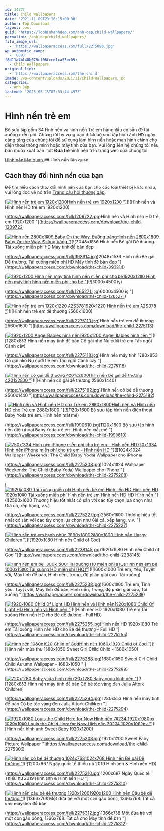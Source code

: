 ```yaml
---
id: 34777
title: Child Wallpapers
date: '2021-11-09T20:16:15+00:00'
author: Top Download
layout: post
guid: 'https://Tophinhanhdep.com/anh-dep/child-wallpapers/'
permalink: /anh-dep/child-wallpapers/
fifu_image_url:
  - 'https://wallpaperaccess.com/full/2275090.jpg'
wp_automatic_camp:
  - '8098'
f8d11a4b140b075cf08fccd1ca55ee05:
  - Child Wallpapers
original_link:
  - 'https://wallpaperaccess.com/the-child'
image: /wp-content/uploads/2021/11/Child-Wallpapers.jpg
categories:
  - Ảnh Đẹp
lastmod: '2025-05-13T02:33:44.497Z'
---
```

# Hình nền trẻ em

Bộ sưu tập gồm 34 hình nền và hình nền Trẻ em hàng đầu có sẵn để tải xuống miễn phí. Chúng tôi hy vọng bạn thích bộ sưu tập hình ảnh HD ngày càng tăng của chúng tôi để sử dụng làm hình nền hoặc màn hình chính cho điện thoại thông minh hoặc máy tính của bạn. Vui lòng liên hệ chúng tôi nếu bạn muốn xuất bản một **Đứa trẻ** hình nền trên trang web của chúng tôi.

[Hình nền liên quan ](#related) ## Hình nền liên quan

## Cách thay đổi hình nền của bạn

Để tìm hiểu cách thay đổi hình nền của bạn cho các loại thiết bị khác nhau, vui lòng đọc về nó trên [Trang câu hỏi thường gặp](https://tophinhanhdep.com/faq/).

  
[[![Hình nền trẻ em 1920x1200](https://wallpaperaccess.com/full/2275090.jpg)Hình nền trẻ em 1920x1200 "](https://wallpaperaccess.com/download/the-child-2275090)](![Hình nền và Hình nền HD trẻ em 1920x1200)

(https://wallpaperaccess.com/full/1209722.jpg)Hình nền và Hình nền HD trẻ em 1920x1200 "](https://wallpaperaccess.com/download/the-child-1209722)

[[![Hình nền 2800x1809 Baby On the Way.  Đường băng](https://wallpaperaccess.com/full/2275095.jpg)Hình nền 2800x1809 Baby On the Way. Đường băng "](https://wallpaperaccess.com/download/the-child-2275095)](![2048x1536 Hình nền Bé gái Dễ thương.  Tải xuống miễn phí HD Máy tính để bàn đẹp)

(https://wallpaperaccess.com/full/393914.jpg)2048x1536 Hình nền Bé gái Dễ thương. Tải xuống miễn phí HD Máy tính để bàn đẹp "](https://wallpaperaccess.com/download/the-child-393914)

[[![1920x1200 Hình nền máy tính hình nền miễn phí cho bé](https://wallpaperaccess.com/full/137507.jpg)1920x1200 Hình nền máy tính hình nền miễn phí cho bé "](https://wallpaperaccess.com/download/the-child-137507)](![6000x4500 iş)

(https://wallpaperaccess.com/full/1265271.jpg)6000x4500 iş "](https://wallpaperaccess.com/download/the-child-1265271)

[[![Hình nền trẻ em 1920x1220 A2S378](https://wallpaperaccess.com/full/2275107.jpg)1920x1220 Hình nền trẻ em A2S378 "](https://wallpaperaccess.com/download/the-child-2275107)](![Hình nền trẻ em dễ thương 2560x1600)

(https://wallpaperaccess.com/full/2275113.jpg)Hình nền trẻ em dễ thương 2560x1600 "](https://wallpaperaccess.com/download/the-child-2275113)

[[![1920x1200 Angel Babies hình nền](https://wallpaperaccess.com/full/1579152.jpg)1920x1200 Angel Babies hình nền "](https://wallpaperaccess.com/download/the-child-1579152)](![1280x853 Hình nền máy tính để bàn Cô gái nhỏ Nụ cười trẻ em Táo ngồi Cành cây)

(https://wallpaperaccess.com/full/2275118.jpg)Hình nền máy tính 1280x853 Cô gái nhỏ Nụ cười trẻ em Táo ngồi Cành cây "](https://wallpaperaccess.com/download/the-child-2275118)

[[![Hình nền cô gái dễ thương 4201x2800](https://wallpaperaccess.com/full/2275125.jpg)Hình nền bé gái dễ thương 4201x2800 "](https://wallpaperaccess.com/download/the-child-2275125)](![Hình nền cô gái dễ thương 2560x1440)

(https://wallpaperaccess.com/full/2275182.jpg)Hình nền cô bé dễ thương 2560x1440 "](https://wallpaperaccess.com/download/the-child-2275182)

[ [![Hình nền và Hình nền HD cho Trẻ em 2880x1800](https://wallpaperaccess.com/full/174254.jpg)Hình nền và Hình nền HD cho Trẻ em 2880x1800 "](https://wallpaperaccess.com/download/the-child-174254)](![1120x1600 Bộ sưu tập hình nền điện thoại Baby Yoda trẻ em.  Hình nền mát mẻ)

(https://wallpaperaccess.com/full/1990610.jpg)1120x1600 Bộ sưu tập hình nền điện thoại Baby Yoda trẻ em. Hình nền mát mẻ "](https://wallpaperaccess.com/download/the-child-1990610)

[[![750x1334 Hình nền iPhone miễn phí cho trẻ em - Hình nền HD](https://wallpaperaccess.com/full/2275207.jpg)750x1334 Hình nền iPhone miễn phí cho trẻ em - Hình nền HD "](https://wallpaperaccess.com/download/the-child-2275207)](![1024x1024 Wallpaper Weekends: The Child (Baby Yoda) Wallpaper cho iPhone)

(https://wallpaperaccess.com/full/2275208.jpg)1024x1024 Wallpaper Weekends: The Child (Baby Yoda) Wallpaper cho iPhone "](https://wallpaperaccess.com/download/the-child-2275208)

[[![1920x1080 Tải xuống miễn phí Hình nền trẻ em Hình nền HD Hình nền HD](https://wallpaperaccess.com/full/2275220.jpg)1920x1080 Tải xuống miễn phí Hình nền trẻ em Hình nền HD HD Hình nền "](https://wallpaperaccess.com/download/the-child-2275220)](![2560x1600 Thương hiệu tốt nhất có sẵn với các tùy chọn lựa chọn như Giá cả, xếp hạng, v.v.)

(https://wallpaperaccess.com/full/2275227.jpg)2560x1600 Thương hiệu tốt nhất có sẵn với các tùy chọn lựa chọn như Giá cả, xếp hạng, v.v. "](https://wallpaperaccess.com/download/the-child-2275227)

[[![Hình nền trẻ em hạnh phúc 2880x1800](https://wallpaperaccess.com/full/2275231.jpg)2880x1800 Hình nền Happy Children "](https://wallpaperaccess.com/download/the-child-2275231)](![1920x1080 Hình nền Child of God)

(https://wallpaperaccess.com/full/2238145.jpg)1920x1080 Hình nền Child of God "](https://wallpaperaccess.com/download/the-child-2238145)

[[![Hình nền em bé 1000x1500: Tải xuống HD miễn phí [HQ]](https://wallpaperaccess.com/full/2275234.jpg)Hình nền em bé 1000x1500: Tải xuống HD miễn phí \[HQ\]"](https://wallpaperaccess.com/download/the-child-2275234)](![1600x1000 Trẻ em, Yêu, Tuyệt vời, Máy tính để bàn, Hình nền, Trong, độ phân giải cao, Tải xuống)

(https://wallpaperaccess.com/full/2275238.jpg)1600x1000 Trẻ em, Tình yêu, Tuyệt vời, Máy tính để bàn, Hình nền, Trong, độ phân giải cao, Tải xuống "](https://wallpaperaccess.com/download/the-child-2275238)

[[![1920x1080 Child Of Light HD Hình nền và Hình nền](https://wallpaperaccess.com/full/2275252.jpg)1920x1080 Child Of Light HD Hình nền và Hình nền "](https://wallpaperaccess.com/download/the-child-2275252)](![Hình nền HD 1920x1080 Trẻ em Tải xuống Hình nền HD cho Bé dễ thương - Full HD)

(https://wallpaperaccess.com/full/2275255.jpg)Hình nền HD 1920x1080 Trẻ em Tải xuống Hình nền HD cho Bé dễ thương - Full HD "](https://wallpaperaccess.com/download/the-child-2275255)

[[![Hình nền 1080x1920 Child of God](https://wallpaperaccess.com/full/2275262.jpg)Hình nền 1080x1920 Child of God "](https://wallpaperaccess.com/download/the-child-2275262)](![Hình nền mùa thu 1680x1050 Sweet Girl Child Child - 1680x1050)

(https://wallpaperaccess.com/full/2275288.jpg)1680x1050 Sweet Girl Child Child Autumn Wallpaper - 1680x1050 " ](https://wallpaperaccess.com/download/the-child-2275288)

[[![720x1280 Baby yoda hình nền](https://wallpaperaccess.com/full/1990637.jpg)720x1280 Baby yoda hình nền "](https://wallpaperaccess.com/download/the-child-1990637)](![1280x853 Hình nền máy tính để bàn Cô bé tóc vàng đen Julia Altork Children)

(https://wallpaperaccess.com/full/2275294.jpg)1280x853 Hình nền máy tính để bàn Cô bé tóc vàng đen Julia Altork Children "](https://wallpaperaccess.com/download/the-child-2275294)

[[![1920x1080 Louis the Child Here for Now Hình nền 70234 1920x1080px](https://wallpaperaccess.com/full/2275298.jpg)1920x1080 Louis the Child Here for Now Hình nền 70234 1920x1080px "](https://wallpaperaccess.com/download/the-child-2275298)](![Hình nền hình ảnh Sweet Baby 1920x1200)

(https://wallpaperaccess.com/full/2275303.jpg)1920x1200 Sweet Baby Picture Wallpaper "](https://wallpaperaccess.com/download/the-child-2275303)

[[![Hình nền cô bé dễ thương 1024x768](https://wallpaperaccess.com/full/2181180.jpg)1024x768 Hình nền Bé gái Dễ thương "](https://wallpaperaccess.com/download/the-child-2181180)](![1200x667 Ngày quốc tế thiếu nữ 2019 Hình ảnh & Hình nền HD)

(https://wallpaperaccess.com/full/2275310.jpg)1200x667 Ngày Quốc tế Thiếu nữ 2019 Hình ảnh &amp; Hình nền HD "](https://wallpaperaccess.com/download/the-child-2275310)

[[![Hình nền cậu bé dễ thương 1920x1200](https://wallpaperaccess.com/full/2141537.jpg)1920x1200 Hình nền Cậu bé dễ thương "](https://wallpaperaccess.com/download/the-child-2141537)](![1366x768 Một đứa trẻ với một con gấu bông, 1366x768.  Tất cả cho máy tính để bàn)

(https://wallpaperaccess.com/full/2275312.jpg)1366x768 Một đứa trẻ với một con gấu bông, 1366x768. Tất cả cho Máy tính để bàn "](https://wallpaperaccess.com/download/the-child-2275312)
